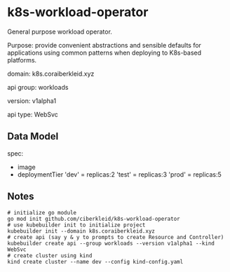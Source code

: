 # k8s-workload-operator

General purpose workload operator.

Purpose: provide convenient abstractions and sensible defaults for applications using common patterns when deploying to K8s-based platforms.

domain: k8s.coraiberkleid.xyz

api group: workloads

version: v1alpha1

api type: WebSvc

## Data Model

spec:

- image
- deploymentTier
    'dev' = replicas:2
    'test' = replicas:3
    'prod' = replicas:5
    
## Notes

```
# initialize go module
go mod init github.com/ciberkleid/k8s-workload-operator
# use kubebuilder init to initialize project 
kubebuilder init --domain k8s.coraiberkleid.xyz
# create api (say y & y to prompts to create Resource and Controller)
kubebuilder create api --group workloads --version v1alpha1 --kind WebSvc
# create cluster using kind
kind create cluster --name dev --config kind-config.yaml

```